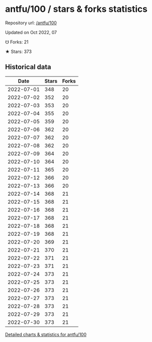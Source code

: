 # antfu/100 / stars & forks statistics

Repository url: [/antfu/100](https://github.com/antfu/100)

Updated on Oct 2022, 07

☋ Forks: 21

★ Stars: 373

## Historical data
| Date | Stars | Forks |
|------|-------|-------|
| 2022-07-01 | 348 | 20 | 
| 2022-07-02 | 352 | 20 | 
| 2022-07-03 | 353 | 20 | 
| 2022-07-04 | 355 | 20 | 
| 2022-07-05 | 359 | 20 | 
| 2022-07-06 | 362 | 20 | 
| 2022-07-07 | 362 | 20 | 
| 2022-07-08 | 362 | 20 | 
| 2022-07-09 | 364 | 20 | 
| 2022-07-10 | 364 | 20 | 
| 2022-07-11 | 365 | 20 | 
| 2022-07-12 | 366 | 20 | 
| 2022-07-13 | 366 | 20 | 
| 2022-07-14 | 368 | 21 | 
| 2022-07-15 | 368 | 21 | 
| 2022-07-16 | 368 | 21 | 
| 2022-07-17 | 368 | 21 | 
| 2022-07-18 | 368 | 21 | 
| 2022-07-19 | 368 | 21 | 
| 2022-07-20 | 369 | 21 | 
| 2022-07-21 | 370 | 21 | 
| 2022-07-22 | 371 | 21 | 
| 2022-07-23 | 371 | 21 | 
| 2022-07-24 | 373 | 21 | 
| 2022-07-25 | 373 | 21 | 
| 2022-07-26 | 373 | 21 | 
| 2022-07-27 | 373 | 21 | 
| 2022-07-28 | 373 | 21 | 
| 2022-07-29 | 373 | 21 | 
| 2022-07-30 | 373 | 21 | 


[Detailed charts & statistics for antfu/100](https://reviewgithub.com/rep/antfu/100)
